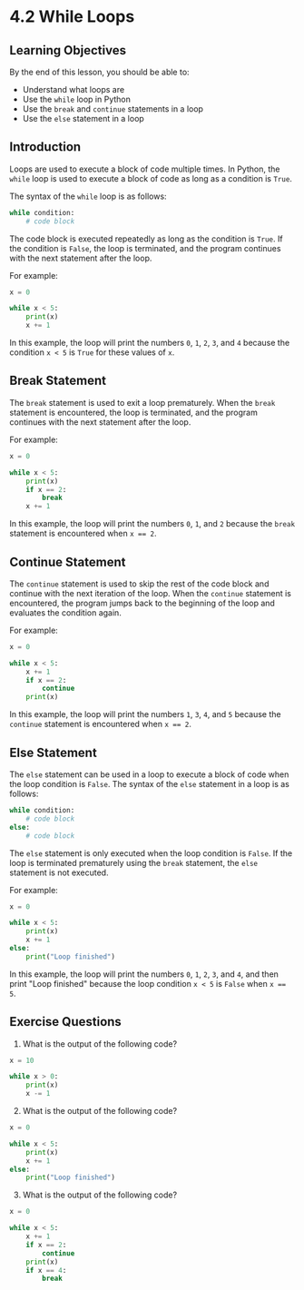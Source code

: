 # 4.2 While Loops

## Learning Objectives

By the end of this lesson, you should be able to:

- Understand what loops are
- Use the `while` loop in Python
- Use the `break` and `continue` statements in a loop
- Use the `else` statement in a loop

## Introduction

Loops are used to execute a block of code multiple times. In Python, the `while` loop is used to execute a block of code as long as a condition is `True`.

The syntax of the `while` loop is as follows:

```python
while condition:
    # code block
```

The code block is executed repeatedly as long as the condition is `True`. If the condition is `False`, the loop is terminated, and the program continues with the next statement after the loop.

For example:

```python
x = 0

while x < 5:
    print(x)
    x += 1
```

In this example, the loop will print the numbers `0`, `1`, `2`, `3`, and `4` because the condition `x < 5` is `True` for these values of `x`.

## Break Statement

The `break` statement is used to exit a loop prematurely. When the `break` statement is encountered, the loop is terminated, and the program continues with the next statement after the loop.

For example:

```python
x = 0

while x < 5:
    print(x)
    if x == 2:
        break
    x += 1
```

In this example, the loop will print the numbers `0`, `1`, and `2` because the `break` statement is encountered when `x == 2`.

## Continue Statement

The `continue` statement is used to skip the rest of the code block and continue with the next iteration of the loop. When the `continue` statement is encountered, the program jumps back to the beginning of the loop and evaluates the condition again.

For example:

```python
x = 0

while x < 5:
    x += 1
    if x == 2:
        continue
    print(x)
```

In this example, the loop will print the numbers `1`, `3`, `4`, and `5` because the `continue` statement is encountered when `x == 2`.

## Else Statement

The `else` statement can be used in a loop to execute a block of code when the loop condition is `False`. The syntax of the `else` statement in a loop is as follows:

```python
while condition:
    # code block
else:
    # code block
```

The `else` statement is only executed when the loop condition is `False`. If the loop is terminated prematurely using the `break` statement, the `else` statement is not executed.

For example:

```python
x = 0

while x < 5:
    print(x)
    x += 1
else:
    print("Loop finished")
```

In this example, the loop will print the numbers `0`, `1`, `2`, `3`, and `4`, and then print "Loop finished" because the loop condition `x < 5` is `False` when `x == 5`.

## Exercise Questions

1. What is the output of the following code?

```python
x = 10

while x > 0:
    print(x)
    x -= 1
```

2. What is the output of the following code?

```python
x = 0

while x < 5:
    print(x)
    x += 1
else:
    print("Loop finished")
```

3. What is the output of the following code?

```python
x = 0

while x < 5:
    x += 1
    if x == 2:
        continue
    print(x)
    if x == 4:
        break
```
